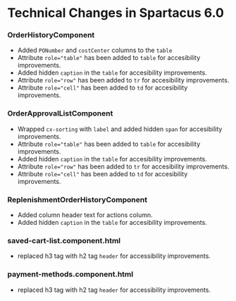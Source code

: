 # Technical Changes in Spartacus 6.0

### OrderHistoryComponent

- Added `PONumber` and `costCenter` columns to the `table`
- Attribute `role="table"` has been added to `table` for accesibility improvements.
- Added hidden `caption` in the `table` for accesibility improvements.
- Attribute `role="row"` has been added to `tr` for accesibility improvements.
- Attribute `role="cell"` has been added to `td` for accesibility improvements.

### OrderApprovalListComponent

- Wrapped `cx-sorting` with `label` and added hidden `span` for accesibility improvements.
- Attribute `role="table"` has been added to `table` for accesibility improvements.
- Added hidden `caption` in the `table` for accesibility improvements.
- Attribute `role="row"` has been added to `tr` for accesibility improvements.
- Attribute `role="cell"` has been added to `td` for accesibility improvements.

### ReplenishmentOrderHistoryComponent

- Added column header text for actions column.
- Added hidden `caption` in the `table` for accesibility improvements.

### saved-cart-list.component.html

- replaced h3 tag with h2 tag `header` for accessibility improvements.

### payment-methods.component.html

- replaced h3 tag with h2 tag `header` for accessibility improvements.
